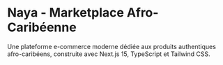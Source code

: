 # Naya - Marketplace Afro-Caribéenne

Une plateforme e-commerce moderne dédiée aux produits authentiques afro-caribéens, construite avec Next.js 15, TypeScript et Tailwind CSS.
